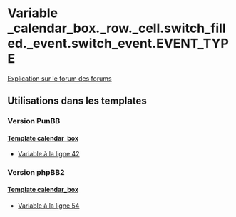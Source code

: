 # Variable _calendar_box._row._cell.switch_filled._event.switch_event.EVENT_TYPE
[Explication sur le forum des forums](http://forum.forumactif.com/t294113-listing-des-variables#_calendar_box._row._cell.switch_filled._event.switch_event.EVENT_TYPE)
## Utilisations dans les templates
### Version PunBB
#### [Template calendar_box](punbb/calendar_box.md)
* [Variable à la ligne 42](../punbb/calendar_box.tpl#L42)
### Version phpBB2
#### [Template calendar_box](subsilver/calendar_box.md)
* [Variable à la ligne 54](../subsilver/calendar_box.tpl#L54)